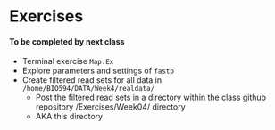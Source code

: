 # Exercises

#### To be completed by next class
* Terminal exercise `Map.Ex`
* Explore parameters and settings of `fastp`
* Create filtered read sets for all data in `/home/BIO594/DATA/Week4/realdata/`
  * Post the filtered read sets in a directory within the class github repository /Exercises/Week04/ directory
  * AKA this directory
